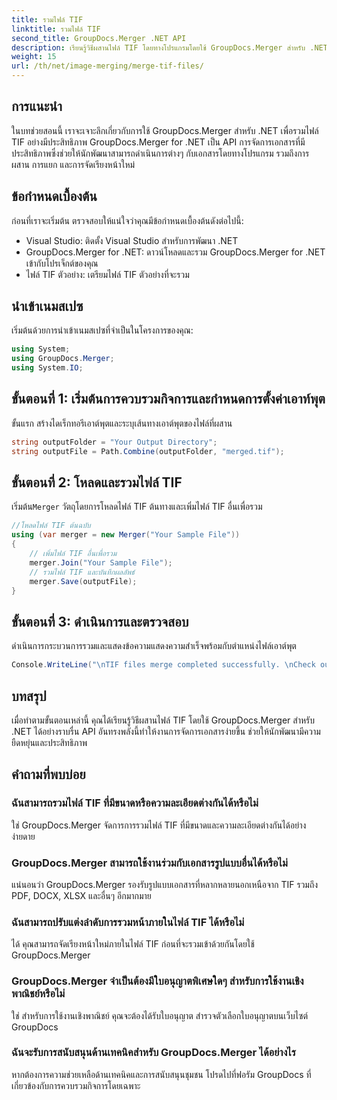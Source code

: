 ```yaml
---
title: รวมไฟล์ TIF
linktitle: รวมไฟล์ TIF
second_title: GroupDocs.Merger .NET API
description: เรียนรู้วิธีผสานไฟล์ TIF โดยทางโปรแกรมโดยใช้ GroupDocs.Merger สำหรับ .NET API การจัดการเอกสารที่มีประสิทธิภาพสำหรับนักพัฒนา .NET
weight: 15
url: /th/net/image-merging/merge-tif-files/
---
```

## การแนะนำ
ในบทช่วยสอนนี้ เราจะเจาะลึกเกี่ยวกับการใช้ GroupDocs.Merger สำหรับ .NET เพื่อรวมไฟล์ TIF อย่างมีประสิทธิภาพ GroupDocs.Merger for .NET เป็น API การจัดการเอกสารที่มีประสิทธิภาพซึ่งช่วยให้นักพัฒนาสามารถดำเนินการต่างๆ กับเอกสารโดยทางโปรแกรม รวมถึงการผสาน การแยก และการจัดเรียงหน้าใหม่
## ข้อกำหนดเบื้องต้น
ก่อนที่เราจะเริ่มต้น ตรวจสอบให้แน่ใจว่าคุณมีข้อกำหนดเบื้องต้นดังต่อไปนี้:
- Visual Studio: ติดตั้ง Visual Studio สำหรับการพัฒนา .NET
- GroupDocs.Merger for .NET: ดาวน์โหลดและรวม GroupDocs.Merger for .NET เข้ากับโปรเจ็กต์ของคุณ
- ไฟล์ TIF ตัวอย่าง: เตรียมไฟล์ TIF ตัวอย่างที่จะรวม

## นำเข้าเนมสเปซ
เริ่มต้นด้วยการนำเข้าเนมสเปซที่จำเป็นในโครงการของคุณ:
```csharp
using System; 
using GroupDocs.Merger;
using System.IO;
```
## ขั้นตอนที่ 1: เริ่มต้นการควบรวมกิจการและกำหนดการตั้งค่าเอาท์พุต
ขั้นแรก สร้างไดเร็กทอรีเอาต์พุตและระบุเส้นทางเอาต์พุตของไฟล์ที่ผสาน
```csharp
string outputFolder = "Your Output Directory";
string outputFile = Path.Combine(outputFolder, "merged.tif");
```
## ขั้นตอนที่ 2: โหลดและรวมไฟล์ TIF
 เริ่มต้น`Merger` วัตถุโดยการโหลดไฟล์ TIF ต้นทางและเพิ่มไฟล์ TIF อื่นเพื่อรวม
```csharp
//โหลดไฟล์ TIF ต้นฉบับ
using (var merger = new Merger("Your Sample File"))
{
    // เพิ่มไฟล์ TIF อื่นเพื่อรวม
    merger.Join("Your Sample File");
    // รวมไฟล์ TIF และบันทึกผลลัพธ์
    merger.Save(outputFile);
}
```
## ขั้นตอนที่ 3: ดำเนินการและตรวจสอบ
ดำเนินการกระบวนการรวมและแสดงข้อความแสดงความสำเร็จพร้อมกับตำแหน่งไฟล์เอาต์พุต
```csharp
Console.WriteLine("\nTIF files merge completed successfully. \nCheck output in {0}", outputFolder);
```

## บทสรุป
เมื่อทำตามขั้นตอนเหล่านี้ คุณได้เรียนรู้วิธีผสานไฟล์ TIF โดยใช้ GroupDocs.Merger สำหรับ .NET ได้อย่างราบรื่น API อันทรงพลังนี้ทำให้งานการจัดการเอกสารง่ายขึ้น ช่วยให้นักพัฒนามีความยืดหยุ่นและประสิทธิภาพ

## คำถามที่พบบ่อย
### ฉันสามารถรวมไฟล์ TIF ที่มีขนาดหรือความละเอียดต่างกันได้หรือไม่
ใช่ GroupDocs.Merger จัดการการรวมไฟล์ TIF ที่มีขนาดและความละเอียดต่างกันได้อย่างง่ายดาย
### GroupDocs.Merger สามารถใช้งานร่วมกับเอกสารรูปแบบอื่นได้หรือไม่
แน่นอนว่า GroupDocs.Merger รองรับรูปแบบเอกสารที่หลากหลายนอกเหนือจาก TIF รวมถึง PDF, DOCX, XLSX และอื่นๆ อีกมากมาย
### ฉันสามารถปรับแต่งลำดับการรวมหน้าภายในไฟล์ TIF ได้หรือไม่
ได้ คุณสามารถจัดเรียงหน้าใหม่ภายในไฟล์ TIF ก่อนที่จะรวมเข้าด้วยกันโดยใช้ GroupDocs.Merger
### GroupDocs.Merger จำเป็นต้องมีใบอนุญาตพิเศษใดๆ สำหรับการใช้งานเชิงพาณิชย์หรือไม่
ใช่ สำหรับการใช้งานเชิงพาณิชย์ คุณจะต้องได้รับใบอนุญาต สำรวจตัวเลือกใบอนุญาตบนเว็บไซต์ GroupDocs
### ฉันจะรับการสนับสนุนด้านเทคนิคสำหรับ GroupDocs.Merger ได้อย่างไร
หากต้องการความช่วยเหลือด้านเทคนิคและการสนับสนุนชุมชน โปรดไปที่ฟอรัม GroupDocs ที่เกี่ยวข้องกับการควบรวมกิจการโดยเฉพาะ